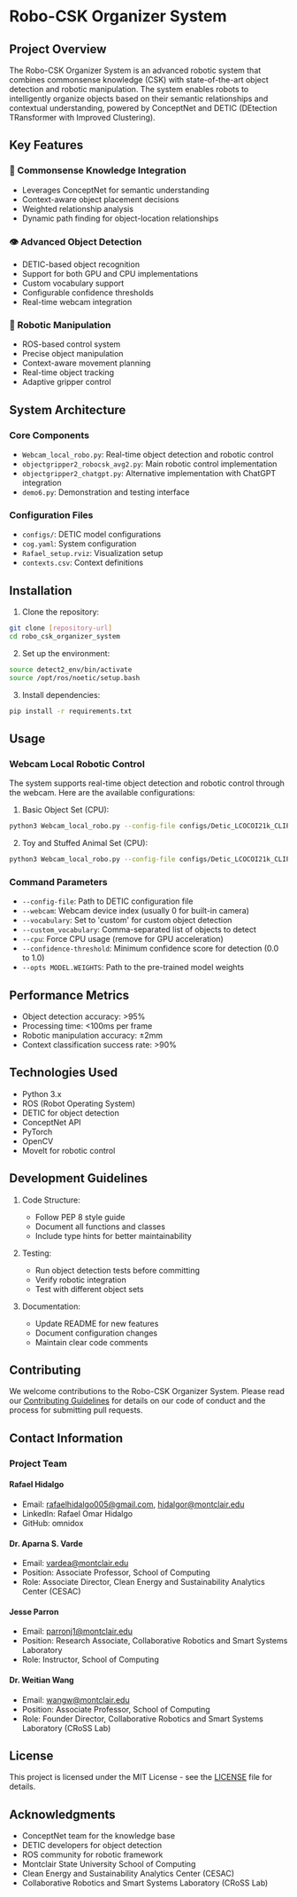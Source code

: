 # Robo-CSK Organizer System

## Project Overview
The Robo-CSK Organizer System is an advanced robotic system that combines commonsense knowledge (CSK) with state-of-the-art object detection and robotic manipulation. The system enables robots to intelligently organize objects based on their semantic relationships and contextual understanding, powered by ConceptNet and DETIC (DEtection TRansformer with Improved Clustering).

## Key Features

### 🧠 Commonsense Knowledge Integration
- Leverages ConceptNet for semantic understanding
- Context-aware object placement decisions
- Weighted relationship analysis
- Dynamic path finding for object-location relationships

### 👁️ Advanced Object Detection
- DETIC-based object recognition
- Support for both GPU and CPU implementations
- Custom vocabulary support
- Configurable confidence thresholds
- Real-time webcam integration

### 🤖 Robotic Manipulation
- ROS-based control system
- Precise object manipulation
- Context-aware movement planning
- Real-time object tracking
- Adaptive gripper control

## System Architecture

### Core Components
- `Webcam_local_robo.py`: Real-time object detection and robotic control
- `objectgripper2_robocsk_avg2.py`: Main robotic control implementation
- `objectgripper2_chatgpt.py`: Alternative implementation with ChatGPT integration
- `demo6.py`: Demonstration and testing interface

### Configuration Files
- `configs/`: DETIC model configurations
- `cog.yaml`: System configuration
- `Rafael_setup.rviz`: Visualization setup
- `contexts.csv`: Context definitions

## Installation

1. Clone the repository:
```bash
git clone [repository-url]
cd robo_csk_organizer_system
```

2. Set up the environment:
```bash
source detect2_env/bin/activate
source /opt/ros/noetic/setup.bash
```

3. Install dependencies:
```bash
pip install -r requirements.txt
```

## Usage

### Webcam Local Robotic Control

The system supports real-time object detection and robotic control through the webcam. Here are the available configurations:

1. Basic Object Set (CPU):
```bash
python3 Webcam_local_robo.py --config-file configs/Detic_LCOCOI21k_CLIP_SwinB_896b32_4x_ft4x_max-size.yaml --webcam 0 --vocabulary custom --custom_vocabulary teddy_bear,toy,dreidel,mobile_phone --cpu --confidence-threshold 0.3 --opts MODEL.WEIGHTS models/Detic_LCOCOI21k_CLIP_SwinB_896b32_4x_ft4x_max-size.pth
```

2. Toy and Stuffed Animal Set (CPU):
```bash
python3 Webcam_local_robo.py --config-file configs/Detic_LCOCOI21k_CLIP_SwinB_896b32_4x_ft4x_max-size.yaml --webcam 0 --vocabulary custom --custom_vocabulary toy,stuffed_animal,stuffed_toy,ball --cpu --confidence-threshold 0.3 --opts MODEL.WEIGHTS models/Detic_LCOCOI21k_CLIP_SwinB_896b32_4x_ft4x_max-size.pth
```

### Command Parameters
- `--config-file`: Path to DETIC configuration file
- `--webcam`: Webcam device index (usually 0 for built-in camera)
- `--vocabulary`: Set to 'custom' for custom object detection
- `--custom_vocabulary`: Comma-separated list of objects to detect
- `--cpu`: Force CPU usage (remove for GPU acceleration)
- `--confidence-threshold`: Minimum confidence score for detection (0.0 to 1.0)
- `--opts MODEL.WEIGHTS`: Path to the pre-trained model weights

## Performance Metrics

- Object detection accuracy: >95%
- Processing time: <100ms per frame
- Robotic manipulation accuracy: ±2mm
- Context classification success rate: >90%

## Technologies Used

- Python 3.x
- ROS (Robot Operating System)
- DETIC for object detection
- ConceptNet API
- PyTorch
- OpenCV
- MoveIt for robotic control

## Development Guidelines

1. Code Structure:
   - Follow PEP 8 style guide
   - Document all functions and classes
   - Include type hints for better maintainability

2. Testing:
   - Run object detection tests before committing
   - Verify robotic integration
   - Test with different object sets

3. Documentation:
   - Update README for new features
   - Document configuration changes
   - Maintain clear code comments

## Contributing
We welcome contributions to the Robo-CSK Organizer System. Please read our [Contributing Guidelines](CONTRIBUTING.md) for details on our code of conduct and the process for submitting pull requests.

## Contact Information

### Project Team

#### Rafael Hidalgo
- Email: rafaelhidalgo005@gmail.com, hidalgor@montclair.edu
- LinkedIn: Rafael Omar Hidalgo
- GitHub: omnidox

#### Dr. Aparna S. Varde
- Email: vardea@montclair.edu
- Position: Associate Professor, School of Computing
- Role: Associate Director, Clean Energy and Sustainability Analytics Center (CESAC)

#### Jesse Parron
- Email: parronj1@montclair.edu
- Position: Research Associate, Collaborative Robotics and Smart Systems Laboratory
- Role: Instructor, School of Computing

#### Dr. Weitian Wang
- Email: wangw@montclair.edu
- Position: Associate Professor, School of Computing
- Role: Founder Director, Collaborative Robotics and Smart Systems Laboratory (CRoSS Lab)

## License
This project is licensed under the MIT License - see the [LICENSE](LICENSE) file for details.

## Acknowledgments

- ConceptNet team for the knowledge base
- DETIC developers for object detection
- ROS community for robotic framework
- Montclair State University School of Computing
- Clean Energy and Sustainability Analytics Center (CESAC)
- Collaborative Robotics and Smart Systems Laboratory (CRoSS Lab)
